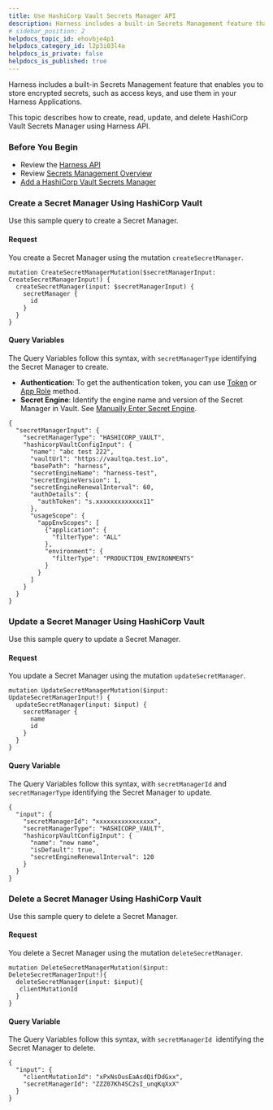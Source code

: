 ```yaml
---
title: Use HashiCorp Vault Secrets Manager API
description: Harness includes a built-in Secrets Management feature that enables you to store encrypted secrets, such as access keys, and use them in your Harness Applications. This topic describes how to create,…
# sidebar_position: 2
helpdocs_topic_id: ehovbje4p1
helpdocs_category_id: l2p3i03l4a
helpdocs_is_private: false
helpdocs_is_published: true
---
```


Harness includes a built-in Secrets Management feature that enables you to store encrypted secrets, such as access keys, and use them in your Harness Applications.

This topic describes how to create, read, update, and delete HashiCorp Vault Secrets Manager using Harness API.

### Before You Begin

* Review the [Harness API](harness-api.md)
* Review [Secrets Management Overview](../../security/secrets-management/secret-management.md)
* [Add a HashiCorp Vault Secrets Manager](../../security/secrets-management/add-a-hashi-corp-vault-secrets-manager.md)

### Create a Secret Manager Using HashiCorp Vault

Use this sample query to create a Secret Manager.

#### Request

You create a Secret Manager using the mutation `createSecretManager`.


```
mutation CreateSecretManagerMutation($secretManagerInput: CreateSecretManagerInput!) {  
  createSecretManager(input: $secretManagerInput) {  
    secretManager {  
      id  
    }  
  }  
}
```
#### Query Variables

The Query Variables follow this syntax, with `secretManagerType` identifying the Secret Manager to create.

* **Authentication**: To get the authentication token, you can use [Token](../../security/secrets-management/add-a-hashi-corp-vault-secrets-manager.md#option-token) or [App Role](../../security/secrets-management/add-a-hashi-corp-vault-secrets-manager.md#option-app-role-method) method.
* **Secret Engine**: Identify the engine name and version of the Secret Manager in Vault. See [Manually Enter Secret Engine](../../security/secrets-management/add-a-hashi-corp-vault-secrets-manager.md#manually-enter-secret-engine).


```
{  
  "secretManagerInput": {  
    "secretManagerType": "HASHICORP_VAULT",  
    "hashicorpVaultConfigInput": {  
      "name": "abc test 222",  
      "vaultUrl": "https://vaultqa.test.io",  
      "basePath": "harness",  
      "secretEngineName": "harness-test",  
      "secretEngineVersion": 1,  
      "secretEngineRenewalInterval": 60,  
      "authDetails": {  
        "authToken": "s.xxxxxxxxxxxxx11"  
      },  
      "usageScope": {  
        "appEnvScopes": [  
          {"application": {  
            "filterType": "ALL"  
          },  
          "environment": {  
            "filterType": "PRODUCTION_ENVIRONMENTS"  
          }  
        }  
      ]  
    }  
  }  
}
```
### Update a Secret Manager Using HashiCorp Vault

Use this sample query to update a Secret Manager.

#### Request

You update a Secret Manager using the mutation `updateSecretManager`.


```
mutation UpdateSecretManagerMutation($input: UpdateSecretManagerInput!) {  
  updateSecretManager(input: $input) {  
    secretManager {  
      name  
      id  
    }  
  }  
}  

```
#### Query Variable

The Query Variables follow this syntax, with `secretManagerId` and `secretManagerType` identifying the Secret Manager to update.


```
{  
  "input": {  
    "secretManagerId": "xxxxxxxxxxxxxxxx",  
    "secretManagerType": "HASHICORP_VAULT",  
    "hashicorpVaultConfigInput": {  
      "name": "new name",  
      "isDefault": true,  
      "secretEngineRenewalInterval": 120  
    }  
  }  
}
```
### Delete a Secret Manager Using HashiCorp Vault

Use this sample query to delete a Secret Manager.

#### Request

You delete a Secret Manager using the mutation `deleteSecretManager`.


```
mutation DeleteSecretManagerMutation($input: DeleteSecretManagerInput!){  
  deleteSecretManager(input: $input){  
   clientMutationId  
  }  
}
```
#### Query Variable

The Query Variables follow this syntax, with `secretManagerId`  identifying the Secret Manager to delete.


```
{  
  "input": {  
    "clientMutationId": "xPxNsOusEaAsdQifDdGxx",  
    "secretManagerId": "ZZZ07Kh4SC2sI_unqKqXxX"  
  }  
}
```

